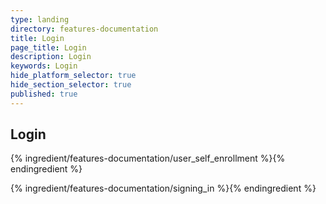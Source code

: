 ```yaml
---
type: landing
directory: features-documentation
title: Login
page_title: Login
description: Login
keywords: Login
hide_platform_selector: true
hide_section_selector: true
published: true
---
```

## Login

{% ingredient/features-documentation/user_self_enrollment %}{% endingredient %}

{% ingredient/features-documentation/signing_in %}{% endingredient %}
